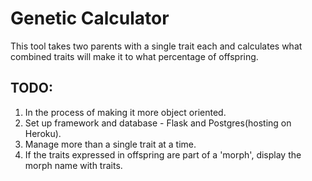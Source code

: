 Genetic Calculator
==================

This tool takes two parents with a single trait each and calculates what combined traits will make it to what percentage of offspring.

TODO:
-----

1. In the process of making it more object oriented.
2. Set up framework and database - Flask and Postgres(hosting on Heroku).
3. Manage more than a single trait at a time. 
4. If the traits expressed in offspring are part of a 'morph', display the morph name with traits. 
